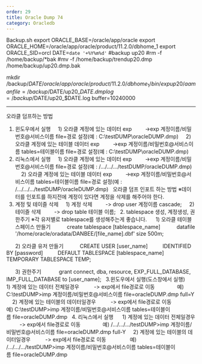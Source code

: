 ```yaml
---
order: 29
title: Oracle Dump 74
category: Oracledb
---
```


Backup.sh
export ORACLE_BASE=/oracle/app/oracle
export ORACLE_HOME=/oracle/app/oracle/product/11.2.0/dbhome_1
export ORACLE_SID=orcl
DATE=`date '+%Y%m%d'`
#backup up20
#rm -f /home/backup/*bak
#mv -f /home/backup/trendup20.dmp /home/backup/up20.dmp.bak


mkdir /backup/$DATE
/oracle/app/oracle/product/11.2.0/dbhome_1/bin/exp up20/aaman file=/backup/$DATE/up20_$DATE.dmp
 log=/backup/$DATE/up20_$DATE.log buffer=10240000

------------------------------------------------------------------------------

오라클 덤프하는 방법
 
1. 윈도우에서 실행
    1) 오라클 계정에 있는 데이터 exp
        ->exp 계정이름/비밀번호@서비스이름 file=경로 설정(예 : C:\testDUMP\oracleDUMP.dmp)
    2) 오라클 계정에 있는 테이블 데이터 exp
        ->exp 계정이름/비밀번호@서비스이름 tables=테이블이름 file=경로 설정(예 : C:\testDUMP\oracleDUMP.dmp)
 
2. 리눅스에서 실행
    1) 오라클 계정에 있는 데이터 exp
        ->exp 계정이름/비밀번호@서비스이름 file=경로 설정(예 : /.../.../.../testDUMP/oracleDUMP.dmp)
    2) 오라클 계정에 있는 테이블 데이터 exp
        ->exp 계정이름/비밀번호@서비스이름 tables=테이블이름 file=경로 설정(예 : /.../.../.../testDUMP/oracleDUMP.dmp)
 
오라클 덤프 인포트 하는 방법
※데이터를 인포트를 하지전에 계정이 있다면 계정을 삭제를 해주어야 한다.
 
1. 계정 및 테이즐 삭제
    1) 계정 삭제
        -> drop user 계정이름 cascade;
    2) 테이즐 삭제
        -> drop table 테이블 이름;
 
2. tablespace 생성, 계정생성, 권한주기
※각 유저별로 tablespace를 생성해주는게 좋습니다.
     1) 오라클 테이블 스페이스 만들기
          create tablespace [tablespace_name] 
          datafile '/home/oracle/oradata/DANBEE/[file_name].dbf' size 500m;

      2) 오라클 유저 만들기
          CREATE USER [user_name] 
         IDENTIFIED BY [password]
         DEFAULT TABLESPACE [tablespace_name]
         TEMPORARY TABLESPACE TEMP;

      3) 권한주기
           grant connect, dba, resource, EXP_FULL_DATABASE, IMP_FULL_DATABASE to [user_name];
 
3.윈도우에서 실행(도스창에서 실행)
    1) 계정에 있는 데이터 전체일경우
         -> exp에서 file경로로 이동
              예) C:\testDUMP>imp 계정이름/비밀번호@서비스이름 file=oracleDUMP.dmp full=Y
    2) 계정에 있는 테이블의 데이터일경우
         -> exp에서 file경로로 이동
               예) C:\testDUMP>imp 계정이름/비밀번호@서비스이름 tables=테이블이름 file=oracleDUMP.dmp
 
4. 리눅스에서 실행
     1) 계정에 있는 데이터 전체일경우
         -> exp에서 file경로로 이동
              예) /.../.../.../testDUMP>imp 계정이름/비밀번호@서비스이름 file=oracleDUMP.dmp full-Y
    2) 계정에 있는 테이블의 데이터일경우
         -> exp에서 file경로로 이동
               예) /.../.../.../testDUMP>imp 계정이름/비밀번호@서비스이름 tables=테이블이름 file=oracleDUMP.dmp 
